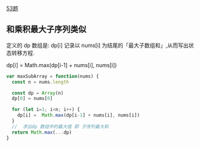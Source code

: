 [53题](https://leetcode.cn/problems/maximum-subarray/description/)

## 和乘积最大子序列类似

定义的 dp 数组是: dp[i] 记录以 nums[i] 为结尾的「最大子数组和」,从而写出状态转移方程. 

dp[i] = Math.max(dp[i-1] + nums[i], nums[i])


```js
var maxSubArray = function(nums) {
  const n = nums.length

  const dp = Array(n)
  dp[0] = nums[0]

  for (let i=1; i<n; i++) {
    dp[i] =  Math.max(dp[i-1] + nums[i], nums[i])
  }
  //  求出dp 数组中的最大值 即 子序列最大和
  return Math.max(...dp)
}
```